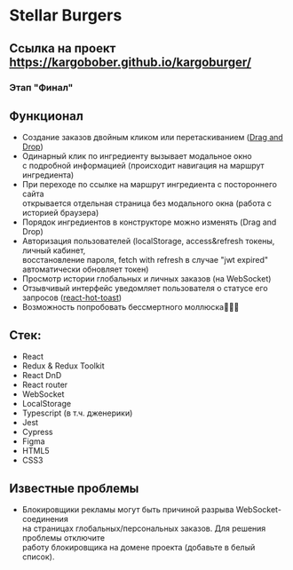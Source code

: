 # Stellar Burgers

## Cсылка на проект https://kargobober.github.io/kargoburger/

### Этап "Финал"

## Функционал
* Создание заказов двойным кликом или перетаскиванием ([Drag and Drop](https://github.com/react-dnd/react-dnd))
* Одинарный клик по ингредиенту вызывает модальное окно\
  с подробной информацией (происходит навигация на маршрут ингредиента)
* При переходе по ссылке на маршрут ингредиента с постороннего сайта\
  открывается отдельная страница без модального окна (работа с историей браузера)
* Порядок ингредиентов в конструкторе можно изменять (Drag and Drop)
* Авторизация пользователей (localStorage, access&refresh токены, личный кабинет,\
  восстановление пароля, fetch with refresh в случае "jwt expired" автоматически обновляет токен)
* Просмотр истории глобальных и личных заказов (на WebSocket)
* Отзывчивый интерфейс уведомляет пользователя о статусе его запросов ([react-hot-toast](https://github.com/timolins/react-hot-toast))
* Возможность попробовать бессмертного моллюска👾👾👾

## Стек:
* React
* Redux & Redux Toolkit
* React DnD
* React router
* WebSocket
* LocalStorage
* Typescript (в т.ч. дженерики)
* Jest
* Cypress
* Figma
* HTML5
* CSS3

## Известные проблемы
* Блокировщики рекламы могут быть причиной разрыва WebSocket-соединения\
на страницах глобальных/персональных заказов. Для решения проблемы отключите\
работу блокировщика на домене проекта (добавьте в белый список).
